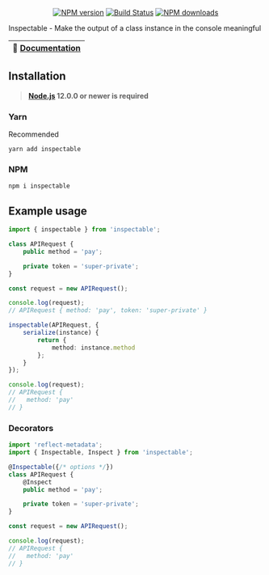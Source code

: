 <p align="center">
<a href="https://www.npmjs.com/package/inspectable"><img src="https://img.shields.io/npm/v/inspectable.svg?style=flat-square" alt="NPM version"></a>
<a href="https://travis-ci.org/negezor/inspectable"><img src="https://img.shields.io/travis/negezor/inspectable.svg?style=flat-square" alt="Build Status"></a>
<a href="https://www.npmjs.com/package/inspectable"><img src="https://img.shields.io/npm/dt/inspectable.svg?style=flat-square" alt="NPM downloads"></a>
</p>

Inspectable - Make the output of a class instance in the console meaningful

| 📖 [Documentation](docs/) |
|---------------------------|

## Installation
> **[Node.js](https://nodejs.org/) 12.0.0 or newer is required**

### Yarn
Recommended
```
yarn add inspectable
```

### NPM
```
npm i inspectable
```

## Example usage
```ts
import { inspectable } from 'inspectable';

class APIRequest {
	public method = 'pay';

	private token = 'super-private';
}

const request = new APIRequest();

console.log(request);
// APIRequest { method: 'pay', token: 'super-private' }

inspectable(APIRequest, {
	serialize(instance) {
		return {
			method: instance.method
		};
	}
});

console.log(request);
// APIRequest {
//   method: 'pay'
// }
```

### Decorators
```ts
import 'reflect-metadata';
import { Inspectable, Inspect } from 'inspectable';

@Inspectable({/* options */})
class APIRequest {
	@Inspect
	public method = 'pay';

	private token = 'super-private';
}

const request = new APIRequest();

console.log(request);
// APIRequest {
//   method: 'pay'
// }
```
